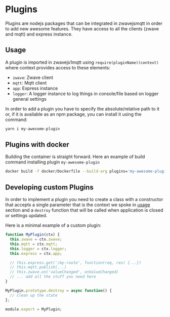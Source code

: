 # Plugins

Plugins are nodejs packages that can be integrated in zwavejsmqtt in order to add new awesome features. They have access to all the clients (zwave and mqtt) and express instance.

## Usage

A plugin is imported in zwavejs1mqtt using `require(pluginName)(context)` where context provides access to these elements:

- `zwave`: Zwave client
- `mqtt`: Mqtt client
- `app`: Express instance
- `logger`: A logger instance to log things in console/file based on logger general settings

In order to add a plugin you have to specify the absolute/relative path to it or, if it is available as an npm package, you can install it using the command:

```bash
yarn i my-awesome-plugin
```

## Plugins with docker

Building the container is straight forward. Here an example of build command installing plugin `my-awesome-plugin`

```bash
docker build -f docker/Dockerfile --build-arg plugins='my-awesome-plugin' -t <docker image name>:<tag> .
```

## Developing custom Plugins

In order to implement a plugin you need to create a class with a constructor that accepts a single parameter that is the context we spoke in [usage](#usage) section and a `destroy` function that will be called when application is closed or settings updated.

Here is a minimal example of a custom plugin:

```js
function MyPlugin(ctx) {
  this.zwave = ctx.zwave;
  this.mqtt = ctx.mqtt;
  this.logger = ctx.logger;
  this.express = ctx.app;

  // this.express.get('/my-route', function(req, res) {...})
  // this.mqtt.publish(...)
  // this.zwave.on('valueChanged', onValueChanged)
  // ... add all the stuff you need here
}

MyPlugin.prototype.destroy = async function() {
  // clean up the state
};

module.export = MyPlugin;
```
